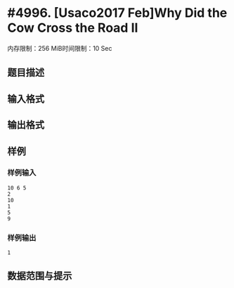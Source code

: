 # #4996. [Usaco2017 Feb]Why Did the Cow Cross the Road II

内存限制：256 MiB时间限制：10 Sec

## 题目描述

## 输入格式

## 输出格式

## 样例

### 样例输入

    
    10 6 5
    2
    10
    1
    5
    9
    

### 样例输出

    
    1
    

## 数据范围与提示
